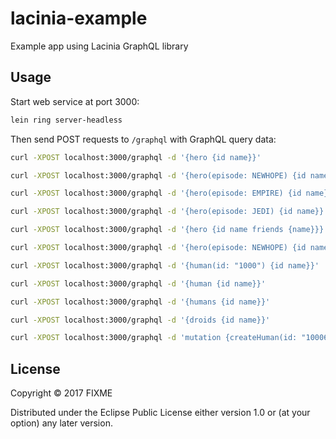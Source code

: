 # lacinia-example

Example app using Lacinia GraphQL library

## Usage

Start web service at port 3000:

```sh
lein ring server-headless
```

Then send POST requests to `/graphql` with GraphQL query data:

```sh
curl -XPOST localhost:3000/graphql -d '{hero {id name}}'

curl -XPOST localhost:3000/graphql -d '{hero(episode: NEWHOPE) {id name}}'

curl -XPOST localhost:3000/graphql -d '{hero(episode: EMPIRE) {id name}}'

curl -XPOST localhost:3000/graphql -d '{hero(episode: JEDI) {id name}}'

curl -XPOST localhost:3000/graphql -d '{hero {id name friends {name}}}'

curl -XPOST localhost:3000/graphql -d '{hero(episode: NEWHOPE) {id name friends {name}}}'

curl -XPOST localhost:3000/graphql -d '{human(id: "1000") {id name}}'

curl -XPOST localhost:3000/graphql -d '{human {id name}}'

curl -XPOST localhost:3000/graphql -d '{humans {id name}}'

curl -XPOST localhost:3000/graphql -d '{droids {id name}}'

curl -XPOST localhost:3000/graphql -d 'mutation {createHuman(id: "10006" name: "Kylo Ren") {id name}}'
```

## License

Copyright © 2017 FIXME

Distributed under the Eclipse Public License either version 1.0 or (at
your option) any later version.
